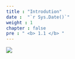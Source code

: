 ```yaml
---
title : "Introdution"
date :  "`r Sys.Date()`" 
weight : 1 
chapter : false
pre : " <b> 1.1 </b> "
---
```



![](/WorkShop2/01.intro-prepare/1.1.intro/01.png?featherlight=false&width=90pc)
